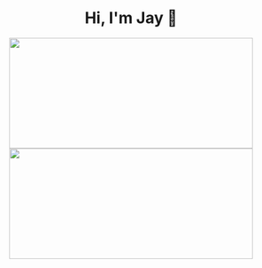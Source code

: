 <h1 align="center">Hi, I'm Jay 👋</h1>


<div align="center">
<a href="https://github.com/jaikumarm/github-readme-stats">
  <img height=200 width=440 align="center" src="https://github-readme-stats.vercel.app/api?username=jaikumarm&theme=dark" />
</a>
<a href="https://github.com/jaikumarm/convoychat">
  <img height=200 width=440 align="center" src="https://github-readme-stats.vercel.app/api/top-langs?username=jaikumarm&layout=compact&langs_count=8&card_width=320&theme=dark" />
</a>
</div>

<!--
**jaikumarm/jaikumarm** is a ✨ _special_ ✨ repository because its `README.md` (this file) appears on your GitHub profile.

Here are some ideas to get you started:

- 🔭 I’m currently working on ...
- 🌱 I’m currently learning ...
- 👯 I’m looking to collaborate on ...
- 🤔 I’m looking for help with ...
- 💬 Ask me about ...
- 📫 How to reach me: ...
- 😄 Pronouns: ...
- ⚡ Fun fact: ...
-->
